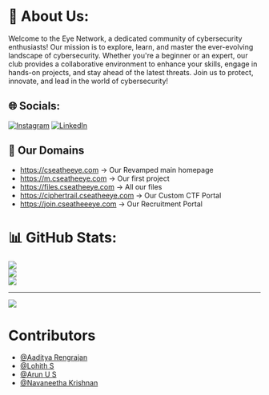 # 💫 About Us:
Welcome to the Eye Network, a dedicated community of cybersecurity enthusiasts! Our mission is to explore, learn, and master the ever-evolving landscape of cybersecurity. Whether you're a beginner or an expert, our club provides a collaborative environment to enhance your skills, engage in hands-on projects, and stay ahead of the latest threats. Join us to protect, innovate, and lead in the world of cybersecurity!


## 🌐 Socials:
[![Instagram](https://img.shields.io/badge/Instagram-%23E4405F.svg?logo=Instagram&logoColor=white)](https://instagram.com/theeye.network/) [![LinkedIn](https://img.shields.io/badge/LinkedIn-%230077B5.svg?logo=linkedin&logoColor=white)](https://www.linkedin.com/company/theeye-csea/) 

## 📜 Our Domains
- https://cseatheeye.com -> Our Revamped main homepage
- https://m.cseatheeye.com -> Our first project
- https://files.cseatheeye.com -> All our files
- https://ciphertrail.cseatheeye.com -> Our Custom CTF Portal
- https://join.cseatheeeye.com -> Our Recruitment Portal


# 📊 GitHub Stats:
![](https://github-readme-stats.vercel.app/api?username=theeye-network&theme=dark&hide_border=false&include_all_commits=true&count_private=false)<br/>
![](https://github-readme-streak-stats.herokuapp.com/?user=theeye-network&theme=dark&hide_border=false)<br/>
![](https://github-readme-stats.vercel.app/api/top-langs/?username=theeye-network&theme=dark&hide_border=false&include_all_commits=true&count_private=false&layout=compact)

---
[![](https://visitcount.itsvg.in/api?id=theeye-network&icon=0&color=0)](https://visitcount.itsvg.in)


# Contributors
- [@Aaditya Rengrajan](https://github.com/rogue0xbyte)
- [@Lohith S](https://github.com/lohithgsk)
- [@Arun U S](https://github.com/hydrxd)
- [@Navaneetha Krishnan](https://github.com/navaneeenavan)

<!-- Proudly created with GPRM ( https://gprm.itsvg.in ) -->
